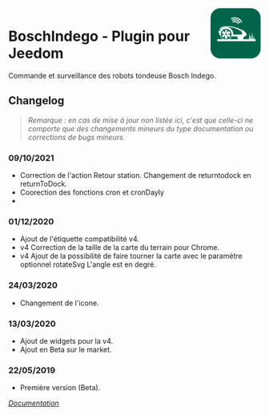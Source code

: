 <img align="right" src="../images/BoschIndego_icon.png" width="100">

# BoschIndego - Plugin pour Jeedom

Commande et surveillance des robots tondeuse Bosch Indego.

## Changelog

>*Remarque : en cas de mise à jour non listée ici, c'est que celle-ci ne comporte que des changements mineurs du type documentation ou corrections de bugs mineurs.*

### 09/10/2021
- Correction de l'action Retour station. Changement de returntodock en returnToDock.
- Coorection des fonctions cron et cronDayly
- 
### 01/12/2020
- Ajout de l'étiquette compatibilité v4.
- v4 Correction de la taille de la carte du terrain pour Chrome.
- v4 Ajout de la possibilité de faire tourner la carte avec le paramètre optionnel rotateSvg L'angle est en degré.

### 24/03/2020
- Changement de l'icone.

### 13/03/2020
- Ajout de widgets pour la v4.
- Ajout en Beta sur le market.

### 22/05/2019
- Première version (Beta).

*[Documentation](index.md)*
